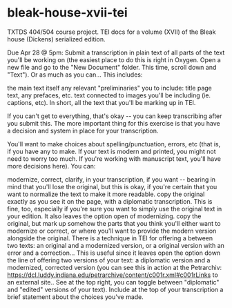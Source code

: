 # bleak-house-xvii-tei
TXTDS 404/504 course project. TEI docs for a volume (XVII) of the Bleak house (Dickens) serialized edition.

Due Apr 28 @ 5pm:
Submit a transcription in plain text of all parts of the text you'll be working on (the easiest place to do this is right in Oxygen. Open a new file and go to the "New Document" folder. This time, scroll down and "Text"). Or as much as you can... This includes:

the main text itself
any relevant "preliminaries" you to include: title page text, any prefaces, etc.
text connected to images you'll be including (ie. captions, etc).
In short, all the text that you'll be marking up in TEI.

If you can't get to everything, that's okay -- you can keep transcribing after you submit this. The more important thing for this exercise is that you have a decision and system in place for your transcription.

You'll want to make choices about spelling/punctuation, errors, etc (that is, if you have any to make. If your text is modern and printed, you might not need to worry too much. If you're working with manuscript text, you'll have more decisions here). You can:

modernize, correct, clarify, in your transcription, if you want -- bearing in mind that you'll lose the original, but this is okay, if you're certain that you want to normalize the text to make it more readable.
copy the original exactly as you see it on the page, with a diplomatic transcription. This is fine, too, especially if you're sure you want to simply use the original text in your edition. It also leaves the option open of modernizing.
copy the original, but mark up somehow the parts that you think you'll either want to modernize or correct, or where you'll want to provide the modern version alongside the original. There is a technique in TEI for offering a <choice> between two texts: an original and a modernized version, or a original version with an error and a correction... This is useful since it leaves open the option down the line of offering two versions of your text: a diplomatic version and a modernized, corrected version (you can see this in action at the Petrarchiv: https://dcl.luddy.indiana.edu/petrarchive/content/c001r.xml#c001rLinks to an external site.. See at the top right, you can toggle between "diplomatic" and "edited" versions of your text).
Include at the top of your transcription a brief statement about the choices you've made.
